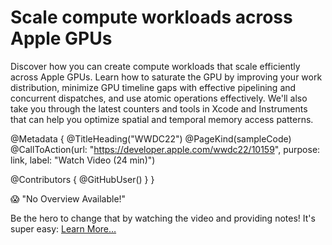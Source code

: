 # Scale compute workloads across Apple GPUs

Discover how you can create compute workloads that scale efficiently across Apple GPUs. Learn how to saturate the GPU by improving your work distribution, minimize GPU timeline gaps with effective pipelining and concurrent dispatches, and use atomic operations effectively. We'll also take you through the latest counters and tools in Xcode and Instruments that can help you optimize spatial and temporal memory access patterns.

@Metadata {
   @TitleHeading("WWDC22")
   @PageKind(sampleCode)
   @CallToAction(url: "https://developer.apple.com/wwdc22/10159", purpose: link, label: "Watch Video (24 min)")

   @Contributors {
      @GitHubUser(<replace this with your GitHub handle>)
   }
}

😱 "No Overview Available!"

Be the hero to change that by watching the video and providing notes! It's super easy:
 [Learn More…](https://wwdcnotes.github.io/WWDCNotes/documentation/wwdcnotes/contributing)

